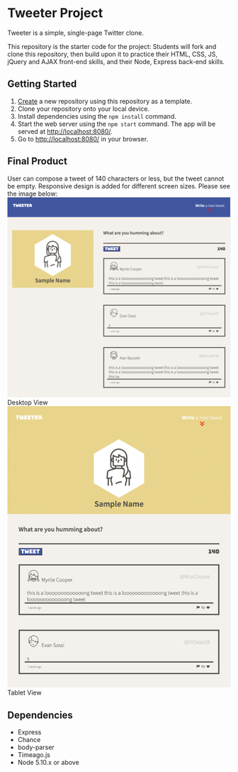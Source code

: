 # Tweeter Project

Tweeter is a simple, single-page Twitter clone.

This repository is the starter code for the project: Students will fork and clone this repository, then build upon it to practice their HTML, CSS, JS, jQuery and AJAX front-end skills, and their Node, Express back-end skills.

## Getting Started

1. [Create](https://docs.github.com/en/repositories/creating-and-managing-repositories/creating-a-repository-from-a-template) a new repository using this repository as a template.
2. Clone your repository onto your local device.
3. Install dependencies using the `npm install` command.
3. Start the web server using the `npm start` command. The app will be served at <http://localhost:8080/>.
4. Go to <http://localhost:8080/> in your browser.

## Final Product

User can compose a tweet of 140 characters or less, but the tweet cannot be empty. Responsive design is added for different screen sizes. Please see the image below: 
!["Desktop view"](https://github.com/pauline-shen/tweeterproject/blob/master/docs/desktop.png)
Desktop View
!["Tablet view"](https://github.com/pauline-shen/tweeterproject/blob/master/docs/tablet.png)
Tablet View

## Dependencies

- Express
- Chance
- body-parser
- Timeago.js
- Node 5.10.x or above
